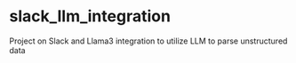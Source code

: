 # slack_llm_integration
Project on Slack and Llama3 integration to utilize LLM to parse unstructured data
